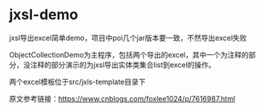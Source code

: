 # jxsl-demo
jxsl导出excel简单demo，项目中poi几个jar版本要一致，不然导出excel失败

ObjectCollectionDemo为主程序，包括两个导出的excel，其中一个为注释的部分，没注释的部分演示的为jxsl导出实体类集合list到excel的操作。

两个excel模板位于src/jxls-template目录下

原文参考链接：https://www.cnblogs.com/foxlee1024/p/7616987.html
